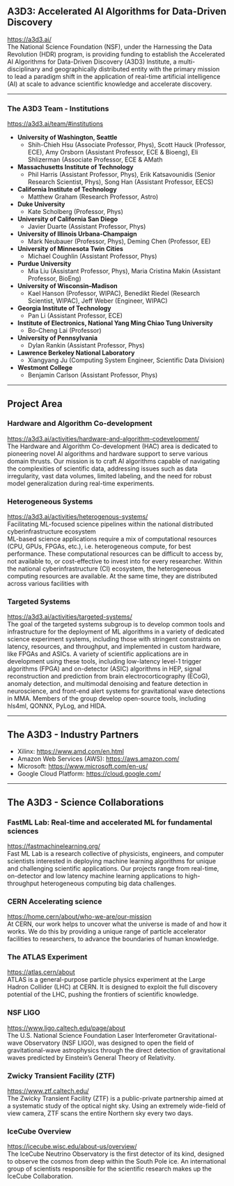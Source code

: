 ## A3D3: Accelerated AI Algorithms for Data-Driven Discovery 
https://a3d3.ai/ \
The National Science Foundation (NSF), under the Harnessing the Data Revolution (HDR) program, is providing funding to establish the Accelerated AI Algorithms for Data-Driven Discovery (A3D3) Institute, a multi-disciplinary and geographically distributed entity with the primary mission to lead a paradigm shift in the application of real-time artificial intelligence (AI) at scale to advance scientific knowledge and accelerate discovery.

---
### The A3D3 Team - Institutions
https://a3d3.ai/team/#institutions

* **University of Washington, Seattle**
    * Shih-Chieh Hsu (Associate Professor, Phys), Scott Hauck (Professor, ECE), Amy Orsborn (Assistant Professor, ECE & Bioeng), Eli Shlizerman (Associate Professor, ECE & AMath
* **Massachusetts Institute of Technology**
    * Phil Harris (Assistant Professor, Phys), Erik Katsavounidis (Senior Research Scientist, Phys), Song Han (Assistant Professor, EECS)
* **California Institute of Technology**
    * Matthew Graham (Research Professor, Astro)
* **Duke University**
    * Kate Scholberg (Professor, Phys)
* **University of California San Diego**
    * Javier Duarte (Assistant Professor, Phys)
* **University of Illinois Urbana-Champaign**
    * Mark Neubauer (Professor, Phys), Deming Chen (Professor, EE)
* **University of Minnesota Twin Cities**
    * Michael Coughlin (Assistant Professor, Phys)
* **Purdue University**
    * Mia Liu (Assistant Professor, Phys), Maria Cristina Makin (Assistant Professor, BioEng)
* **University of Wisconsin–Madison**
    * Kael Hanson (Professor, WIPAC), Benedikt Riedel (Research Scientist, WIPAC), Jeff Weber (Engineer, WIPAC)
* **Georgia Institute of Technology**
    * Pan Li (Assistant Professor, ECE)
* **Institute of Electronics, National Yang Ming Chiao Tung University**
    * Bo-Cheng Lai (Professor)
* **University of Pennsylvania**
    * Dylan Rankin (Assistant Professor, Phys)
* **Lawrence Berkeley National Laboratory**
    * Xiangyang Ju (Computing System Engineer, Scientific Data Division)
* **Westmont College**
    * Benjamin Carlson (Assistant Professor, Phys)


---
## Project Area

### Hardware and Algorithm Co-development
https://a3d3.ai/activities/hardware-and-algorithm-codevelopment/ \
The Hardware and Algorithm Co-development (HAC) area is dedicated to pioneering novel AI algorithms and hardware support to serve various domain thrusts. Our mission is to craft AI algorithms capable of navigating the complexities of scientific data, addressing issues such as data irregularity, vast data volumes, limited labeling, and the need for robust model generalization during real-time experiments. 

### Heterogeneous Systems
https://a3d3.ai/activities/heterogenous-systems/ \
Facilitating ML-focused science pipelines within the national distributed cyberinfrastructure ecosystem \
ML-based science applications require a mix of computational resources (CPU, GPUs, FPGAs, etc.), i.e. heterogeneous compute, for best performance. These computational resources can be difficult to access by, not available to, or cost-effective to invest into for every researcher. Within the national cyberinfrastructure (CI) ecosystem, the heterogeneous computing resources are available. At the same time, they are distributed across various facilities with

### Targeted Systems
https://a3d3.ai/activities/targeted-systems/ \
The goal of the targeted systems subgroup is to develop common tools and infrastructure for the deployment of ML algorithms in a variety of dedicated science experiment systems, including those with stringent constraints on latency, resources, and throughput, and implemented in custom hardware, like FPGAs and ASICs. A variety of scientific applications are in development using these tools, including low-latency level-1 trigger algorithms (FPGA) and on-detector (ASIC) algorithms in HEP, signal reconstruction and prediction from brain electrocorticography (ECoG), anomaly detection, and multimodal denoising and feature detection in neuroscience, and front-end alert systems for gravitational wave detections in MMA. Members of the group develop open-source tools, including hls4ml, QONNX, PyLog, and HIDA.

---
## The A3D3 - Industry Partners
* Xilinx: https://www.amd.com/en.html
* Amazon Web Services (AWS): https://aws.amazon.com/
* Microsoft: https://www.microsoft.com/en-us/
* Google Cloud Platform: https://cloud.google.com/

---
## The A3D3 - Science Collaborations

### FastML Lab: Real-time and accelerated ML for fundamental sciences
https://fastmachinelearning.org/ \
Fast ML Lab is a research collective of physicists, engineers, and computer scientists interested in deploying machine learning algorithms for unique and challenging scientific applications. Our projects range from real-time, on-detector and low latency machine learning applications to high-throughput heterogeneous computing big data challenges. 

### CERN Accelerating science
https://home.cern/about/who-we-are/our-mission \
At CERN, our work helps to uncover what the universe is made of and how it works. We do this by providing a unique range of particle accelerator facilities to researchers, to advance the boundaries of human knowledge.

### The ATLAS Experiment
https://atlas.cern/about \
ATLAS is a general-purpose particle physics experiment at the Large Hadron Collider (LHC) at CERN. It is designed to exploit the full discovery potential of the LHC, pushing the frontiers of scientific knowledge. 

### NSF LIGO
https://www.ligo.caltech.edu/page/about \
The U.S. National Science Foundation Laser Interferometer Gravitational-wave Observatory (NSF LIGO), was designed to open the field of gravitational-wave astrophysics through the direct detection of gravitational waves predicted by Einstein’s General Theory of Relativity. 


### Zwicky Transient Facility (ZTF) 
https://www.ztf.caltech.edu/ \
The Zwicky Transient Facility (ZTF) is a public-private partnership aimed at a systematic study of the optical night sky. Using an extremely wide-field of view camera, ZTF scans the entire Northern sky every two days. 


### IceCube Overview
https://icecube.wisc.edu/about-us/overview/ \
The IceCube Neutrino Observatory is the first detector of its kind, designed to observe the cosmos from deep within the South Pole ice. An international group of scientists responsible for the scientific research makes up the IceCube Collaboration.

